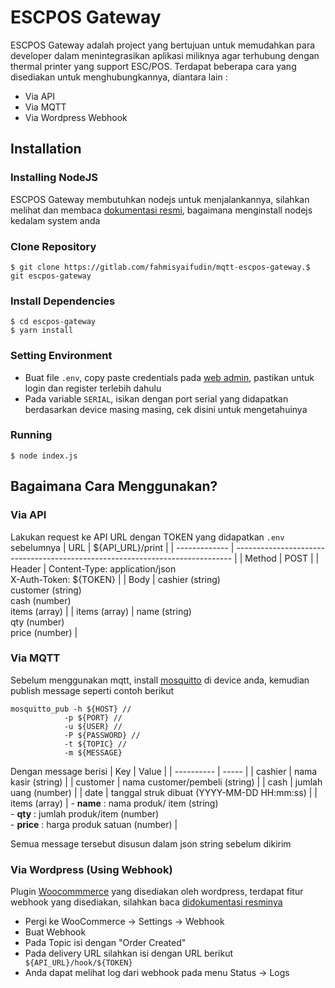 # ESCPOS Gateway

ESCPOS Gateway adalah project yang bertujuan untuk memudahkan para developer dalam menintegrasikan aplikasi miliknya agar terhubung dengan thermal printer yang support ESC/POS. Terdapat beberapa cara yang disediakan untuk menghubungkannya, diantara lain :

- Via API
- Via MQTT
- Via Wordpress Webhook

## Installation

### Installing NodeJS

ESCPOS Gateway membutuhkan nodejs untuk menjalankannya, silahkan melihat dan membaca <a href="https://nodejs.org/en/download/">dokumentasi resmi</a>, bagaimana menginstall nodejs kedalam system anda

### Clone Repository

```
$ git clone https://gitlab.com/fahmisyaifudin/mqtt-escpos-gateway.$ git escpos-gateway
```

### Install Dependencies

```
$ cd escpos-gateway
$ yarn install
```

### Setting Environment

- Buat file `.env`, copy paste credentials pada <a href="https://flamboyant-torvalds-8077b4.netlify.app/">web admin</a>, pastikan untuk login dan register terlebih dahulu
- Pada variable `SERIAL`, isikan dengan port serial yang didapatkan berdasarkan device masing masing, cek disini untuk mengetahuinya

### Running

```
$ node index.js
```

## Bagaimana Cara Menggunakan?

### Via API

Lakukan request ke API URL dengan TOKEN yang didapatkan `.env` sebelumnya
| URL | ${API_URL}/print |
| ------------- | ----------------------------------------------------------------------------- |
| Method | POST |
| Header | Content-Type: application/json <br> X-Auth-Token: ${TOKEN} |
| Body | cashier (string) <br> customer (string) <br> cash (number) <br> items (array) |
| items (array) | name (string) <br> qty (number) <br> price (number) |

### Via MQTT

Sebelum menggunakan mqtt, install <a href="https://mosquitto.org/download/">mosquitto</a> di device anda, kemudian publish message seperti contoh berikut

```
mosquitto_pub -h ${HOST} //
            -p ${PORT} //
            -u ${USER} //
            -P ${PASSWORD} //
            -t ${TOPIC} //
            -m ${MESSAGE}
```

Dengan message berisi
| Key | Value |
| ---------- | ----- |
| cashier | nama kasir (string) |
| customer | nama customer/pembeli (string) |
| cash | jumlah uang (number) |
| date | tanggal struk dibuat (YYYY-MM-DD HH:mm:ss) |
| items (array) | - <b>name</b> : nama produk/ item (string) <br> - <b>qty</b> : jumlah produk/item (number) <br> - <b>price</b> : harga produk satuan (number) |

Semua message tersebut disusun dalam json string sebelum dikirim

### Via Wordpress (Using Webhook)

Plugin <a href="https://woocommerce.com">Woocommmerce</a> yang disediakan oleh wordpress, terdapat fitur webhook yang disediakan, silahkan baca <a href="https://woocommerce.com/document/webhooks/">didokumentasi resminya </a>

- Pergi ke WooCommerce -> Settings -> Webhook
- Buat Webhook
- Pada Topic isi dengan "Order Created"
- Pada delivery URL silahkan isi dengan URL berikut
  ` ${API_URL}/hook/${TOKEN}`
- Anda dapat melihat log dari webhook pada menu Status -> Logs

